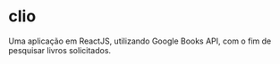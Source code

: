 # clio
Uma aplicação em ReactJS, utilizando Google Books API, com o fim de pesquisar livros solicitados.
